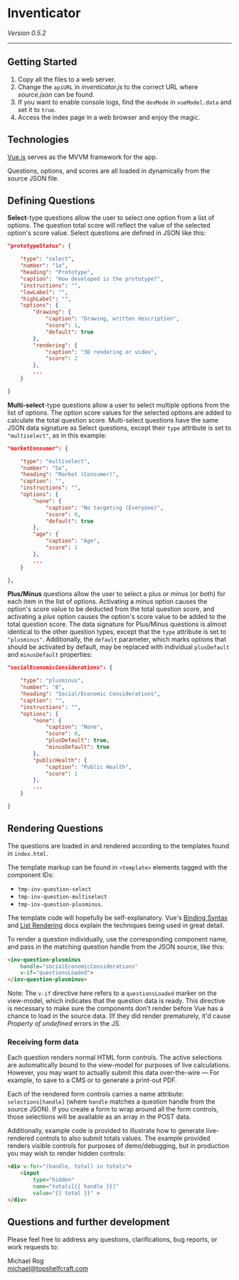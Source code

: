 # Inventicator
_Version 0.5.2_

---


## Getting Started

1. Copy all the files to a web server.
2. Change the `apiURL` in _inventicator.js_ to the correct URL where _source.json_ can be found.
3. If you want to enable console logs, find the `devMode` in `vueModel.data` and set it to `true`.
4. Access the index page in a web browser and enjoy the magic.

## Technologies

[Vue.js](https://vuejs.org/guide/) serves as the MVVM framework for the app.

Questions, options, and scores are all loaded in dynamically from the source JSON file.

## Defining Questions

**Select**-type questions allow the user to select one option from a list of options. The question total score will reflect the value of the selected option's score value. Select questions are defined in JSON like this:

```json
"prototypeStatus": {

	"type": "select",
	"number": "1a",
	"heading": "Prototype",
	"caption": "How developed is the prototype?",
	"instructions": "",
	"lowLabel": "",
	"highLabel": "",
	"options": {
		"drawing": {
			"caption": "Drawing, written description",
			"score": 1,
			"default": true
		},
		"rendering": {
			"caption": "3D rendering or video",
			"score": 2
		},
		...
	}

}
```

**Multi-select**-type questions allow a user to select multiple options from the list of options. The option score values for the selected options are added to calculate the total question score. Multi-select questions have the same JSON data signature as Select questions, except their `type` attribute is set to `"multiselect"`, as in this example:

```json
"marketConsumer": {

	"type": "multiselect",
	"number": "5a",
	"heading": "Market (Consumer)",
	"caption": "",
	"instructions": "",
	"options": {
		"none": {
			"caption": "No targeting (Everyone)",
			"score": 0,
			"default": true
		},
		"age": {
			"caption": "Age",
			"score": 1
		},
		...
	}

},
```

**Plus/Minus** questions allow the user to select a plus or minus (or both) for each item in the list of options. Activating a _minus_ option causes the option's score value to be deducted from the total question score, and activating a _plus_ option causes the option's score value to be added to the total question score. The data signature for Plus/Minus questions is almost identical to the other question types, except that the `type` attribute is set to `"plusminus"`. Additionally, the `default` parameter, which marks options that should be activated by default, may be replaced with individual `plusDefault` and `minusDefault` properties:

```json
"socialEconomicConsiderations": {

	"type": "plusminus",
	"number": "8",
	"heading": "Social/Economic Considerations",
	"caption": "",
	"instructions": "",
	"options": {
		"none": {
			"caption": "None",
			"score": 0,
			"plusDefault": true,
			"minusDefault": true
		},
		"publicHealth": {
			"caption": "Public Health",
			"score": 1
		},
		...
	}

}
```

## Rendering Questions

The questions are loaded in and rendered according to the templates found in `index.html`.

The template markup can be found in `<template>` elements tagged with the component IDs:

 - `tmp-inv-question-select`
 - `tmp-inv-question-multiselect`
 - `tmp-inv-question-plusminus`.

The template code will hopefully be self-explanatory. Vue's [Binding Syntax](https://vuejs.org/guide/syntax.html) and [List Rendering](https://vuejs.org/guide/list.html) docs explain the techniques being used in great detail.

To render a question individually, use the corresponding component name, and pass in the matching question handle from the JSON source, like this:

```html
<inv-question-plusminus 
	handle="socialEconomicConsiderations"
	v-if="questionsLoaded">
</inv-question-plusminus>
```

Note: The `v-if` directive here refers to a `questionsLoaded` marker on the view-model, which indicates that the question data is ready. This directive is necessary to make sure the components don't render before Vue has a chance to load in the source data. (If they did render prematurely, it'd cause _Property of undefined_ errors in the JS.

### Receiving form data

Each question renders normal HTML form controls. The active selections are automatically bound to the view-model for purposes of live calculations. However, you may want to actually submit this data over-the-wire &mdash; For example, to save to a CMS or to generate a print-out PDF.

Each of the rendered form controls carries a name attribute: `selections[handle]` (where `handle` matches a question handle from the source JSON). If you create a form to wrap around all the form controls, those selections will be available as an array in the POST data.

Additionally, example code is provided to illustrate how to generate live-rendered controls to also submit totals values. The example provided renders visible controls for purposes of demo/debugging, but in production you may wish to render hidden controls:

```html
<div v-for="(handle, total) in totals">
	<input
		type="hidden"
		name="totals[{{ handle }}]" 
		value="{{ total }}" >
</div>
```

## Questions and further development

Please feel free to address any questions, clarifications, bug reports, or work requests to:

Michael Rog  
michael@topshelfcraft.com

